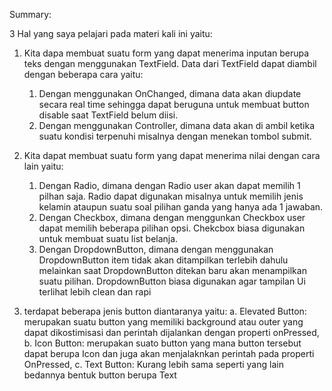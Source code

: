 Summary: 

3 Hal yang saya pelajari pada materi kali ini yaitu:
1. Kita dapa membuat suatu form yang dapat menerima inputan berupa teks dengan menggunakan TextField.
Data dari TextField dapat diambil dengan beberapa cara yaitu:
    1. Dengan menggunakan OnChanged, dimana data akan diupdate secara real time sehingga dapat beruguna untuk membuat button disable saat TextField belum diisi.
    2. Dengan menggunakan Controller, dimana data akan di ambil ketika suatu kondisi terpenuhi misalnya dengan menekan tombol submit.

2.  Kita dapat membuat suatu form yang dapat menerima nilai dengan cara lain yaitu:
    1. Dengan Radio, dimana dengan Radio user akan dapat memilih 1 pilhan saja. Radio dapat digunakan misalnya untuk memilih jenis kelamin ataupun suatu soal pilihan ganda yang hanya ada 1 jawaban.
    2. Dengan Checkbox, dimana dengan menggunkan Checkbox user dapat memilih beberapa pilihan opsi. Chekcbox biasa digunakan untuk membuat suatu list belanja.
    3. Dengan DropdownButton, dimana dengan menggunakan DropdownButton item tidak akan ditampilkan terlebih dahulu melainkan saat DropdownButton ditekan baru akan menampilkan suatu pilihan. DropdownButton biasa digunakan agar tampilan Ui terlihat lebih clean dan rapi

3. terdapat beberapa jenis button diantaranya yaitu:
a. Elevated Button: merupakan suatu button yang memiliki background atau outer yang dapat dikostimisasi dan perintah dijalankan dengan properti onPressed,
b. Icon Button: merupakan suato button yang mana button tersebut dapat berupa Icon dan juga akan menjalaknkan perintah pada properti OnPressed,
c. Text Button: Kurang lebih sama seperti yang lain bedannya bentuk button berupa Text